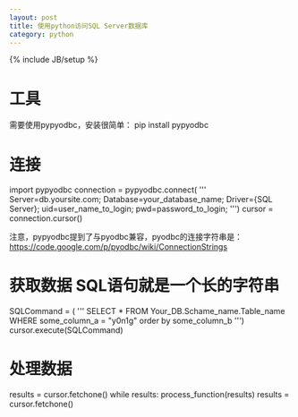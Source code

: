 ```yaml
---
layout: post
title: 使用python访问SQL Server数据库
category: python
---
```

{% include JB/setup %}


# 工具
需要使用pypyodbc，安装很简单：
pip install pypyodbc

# 连接
import pypyodbc
connection = pypyodbc.connect(
    '''
    Server=db.yoursite.com;
    Database=your_database_name;
    Driver={SQL Server};
    uid=user_name_to_login;
    pwd=password_to_login;
    ''')
cursor = connection.cursor()

注意，pypyodbc提到了与pyodbc兼容，pyodbc的连接字符串是：https://code.google.com/p/pyodbc/wiki/ConnectionStrings


# 获取数据 SQL语句就是一个长的字符串
SQLCommand = (
    '''
    SELECT *
    FROM Your_DB.Schame_name.Table_name
    WHERE some_column_a = "y0n1g"
    order by some_column_b
    ''')
cursor.execute(SQLCommand)

# 处理数据
results = cursor.fetchone()
while results:
    process_function(results)
    results = cursor.fetchone()
